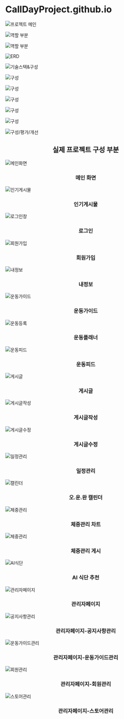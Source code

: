# CallDayProject.github.io

![프로젝트 메인](/ppt/프로젝트%20메인.JPG "메인 화면")

![역할 부분](/ppt/역할.JPG "역할")

![역할 부분](/ppt/역할2.JPG "역할")

![ERD](/ppt/ERD.JPG "ERD")

![기술스택&구성](/ppt/기술스택%20및%20구성소개.JPG "기술스택&구성")

![구성](/ppt/구성%20소개%202.JPG "구성")

![구성](/ppt/구성%20소개%203.JPG "구성")

![구성](/ppt/구성%20소개%204.JPG "구성")

![구성](/ppt/구성%20소개%205.JPG "구성")

![구성](/ppt/구성%20소개%206.JPG "구성")

![구성/평가/개선](/ppt/구성%20소개%20끝%20평가%20및%20개선.JPG "구성/평가/개선")

<div align="center">

  <h2>실제 프로젝트 구성 부분</h2>

</div>

![메인화면](/capture/메인화면.JPG "메인화면")
<div align="center">

  <h3>메인 화면</h3>

</div>

![인기게시물](/capture/인기게시물.jpg "인기게시물")
<div align="center">

  <h3>인기게시물</h3>

</div>

![로그인창](/capture/로그인창.jpg "로그인창")
<div align="center">

  <h3>로그인</h3>

</div>

![회원가입](/capture/회원가입창.jpg "회원가입")
<div align="center">

  <h3>회원가입</h3>

</div>

![내정보](/capture/내정보페이지.JPG "내정보")
<div align="center">

  <h3>내정보</h3>

</div>

![운동가이드](/capture/운동%20가이드.jpg "운동가이드")
<div align="center">

  <h3>운동가이드</h3>

</div>

![운동등록](/capture/운동%20플래너.jpg "운동등록")
<div align="center">

  <h3>운동플래너</h3>

</div>

![운동피드](/capture/운동피드.JPG "운동피드")
<div align="center">

  <h3>운동피드</h3>

</div>

![게시글](/capture/운동피드_아티클.JPG "게시글")
<div align="center">

  <h3>게시글</h3>

</div>

![게시글작성](/capture/imgcreated.JPG "게시글작성")
<div align="center">

  <h3>게시글작성</h3>

</div>

![게시글수정](/capture/imgupdate.JPG "게시글수정")
<div align="center">

  <h3>게시글수정</h3>

</div>

![일정관리](/capture/일정관리.jpg "일정관리")
<div align="center">

  <h3>일정관리</h3>

</div>

![캘린더](/capture/캘린더.jpg "캘린더")
<div align="center">

  <h3>오.운.완 캘린더</h3>

</div>

![체중관리](/capture/체중관리.jpg "체중관리")
<div align="center">

  <h3>체중관리 차트</h3>

</div>

![체중관리](/capture/체중관리(2).jpg "체중관리")
<div align="center">

  <h3>체중관리 게시</h3>

</div>

![AI식단](/capture/AI식단%20추천.jpg "AI식단")
<div align="center">

  <h3>AI 식단 추천</h3>

</div>

![관리자페이지](/capture/관리자페이지.JPG "관리자페이지")
<div align="center">

  <h3>관리자페이지</h3>

</div>

![공지사항관리](/capture/관리자_공지사항관리.JPG "공지사항관리")
<div align="center">

  <h3>관리자페이지-공지사항관리</h3>

</div>

![운동가이드관리](/capture/관리자_운동가이드관리.JPG "운동가이드관리")
<div align="center">

  <h3>관리자페이지-운동가이드관리</h3>

</div>

![회원관리](/capture/관리자_회원관리.JPG "회원관리")
<div align="center">

  <h3>관리자페이지-회원관리</h3>

</div>

![스토어관리](/capture/관리자_스토어관리.JPG "스토어관리")
<div align="center">

  <h3>관리자페이지-스토어관리</h3>

</div>


